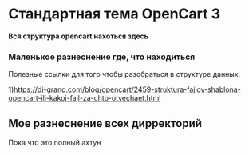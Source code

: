 # Стандартная тема OpenCart 3

**Вся структура opencart нахоться здесь**

### Маленькое разнеснение где, что находиться

Полезные ссылки для того чтобы разобраться в структуре данных:

1)https://di-grand.com/blog/opencart/2459-struktura-fajlov-shablona-opencart-ili-kakoj-fajl-za-chto-otvechaet.html


## Мое разнеснение всех дирректорий

Пока что это полный ахтун